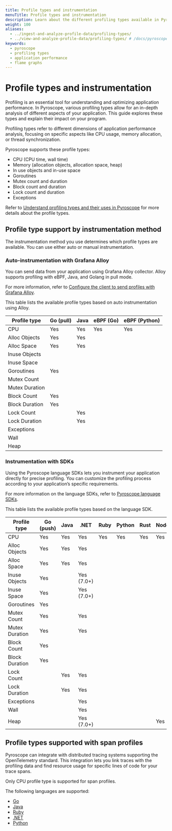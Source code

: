 ```yaml
---
title: Profile types and instrumentation
menuTitle: Profile types and instrumentation
description: Learn about the different profiling types available in Pyroscope and
weight: 100
aliases:
  - ../ingest-and-analyze-profile-data/profiling-types/
  - ../view-and-analyze-profile-data/profiling-types/ # /docs/pyroscope/latest/view-and-analyze-profile-data/profiling-types/
keywords:
  - pyroscope
  - profiling types
  - application performance
  - flame graphs
---
```


# Profile types and instrumentation

Profiling is an essential tool for understanding and optimizing application performance. In Pyroscope, various profiling types allow for an in-depth analysis of different aspects of your application. This guide explores these types and explain their impact on your program.

Profiling types refer to different dimensions of application performance analysis, focusing on specific aspects like CPU usage, memory allocation, or thread synchronization.

Pyroscope supports these profile types:

* CPU (CPU time, wall time)
* Memory (allocation objects, allocation space, heap)
* In use objects and in-use space
* Goroutines
* Mutex count and duration
* Block count and duration
* Lock count and duration
* Exceptions

Refer to [Understand profiling types and their uses in Pyroscope](https://grafana.com/docs/pyroscope/<PYROSCOPE_VERSION>/introduction/profiling-types/) for more details about the profile types.

## Profile type support by instrumentation method

The instrumentation method you use determines which profile types are available. You can use either auto or manual instrumentation.

### Auto-instrumentation with Grafana Alloy

You can send data from your application using Grafana Alloy collector. Alloy supports profiling with eBPF, Java, and Golang in pull mode.

For more information, refer to [Configure the client to send profiles with Grafana Alloy](https://grafana.com/docs/pyroscope/<PYROSCOPE_VERSION>/configure-client/grafana-alloy/).

This table lists the available profile types based on auto instrumentation using Alloy.

| Profile type   | Go (pull) | Java | eBPF (Go) | eBPF (Python) |
| -------------- | --------- | ---- | --------- | ------------- |
| CPU            | Yes       | Yes  | Yes       | Yes           |
| Alloc Objects  | Yes       | Yes  |           |               |
| Alloc Space    | Yes       | Yes  |           |               |
| Inuse Objects  |           |      |           |               |
| Inuse Space    |           |      |           |               |
| Goroutines     | Yes       |      |           |               |
| Mutex Count    |           |      |           |               |
| Mutex Duration |           |      |           |               |
| Block Count    | Yes       |      |           |               |
| Block Duration | Yes       |      |           |               |
| Lock Count     |           | Yes  |           |               |
| Lock Duration  |           | Yes  |           |               |
| Exceptions     |           |      |           |               |
| Wall           |           |      |           |               |
| Heap           |           |      |           |               |

### Instrumentation with SDKs

Using the Pyroscope language SDKs lets you instrument your application directly for precise profiling. You can customize the profiling process according to your application’s specific requirements.

For more information on the language SDKs, refer to [Pyroscope language SDKs](https://grafana.com/docs/pyroscope/<PYROSCOPE_VERSION>/configure-client/language-sdks/).

This table lists the available profile types based on the language SDK.

| Profile type   | Go (push) | Java | .NET       | Ruby | Python | Rust | Node.js |
| -------------- | --------- | ---- | ---------- | ---- | ------ | ---- | ------- |
| CPU            | Yes       | Yes  | Yes        | Yes  | Yes    | Yes  | Yes     |
| Alloc Objects  | Yes       | Yes  | Yes        |      |        |      |         |
| Alloc Space    | Yes       | Yes  | Yes        |      |        |      |         |
| Inuse Objects  | Yes       |      | Yes (7.0+) |      |        |      |         |
| Inuse Space    | Yes       |      | Yes (7.0+) |      |        |      |         |
| Goroutines     | Yes       |      |            |      |        |      |         |
| Mutex Count    | Yes       |      | Yes        |      |        |      |         |
| Mutex Duration | Yes       |      | Yes        |      |        |      |         |
| Block Count    | Yes       |      |            |      |        |      |         |
| Block Duration | Yes       |      |            |      |        |      |         |
| Lock Count     |           | Yes  | Yes        |      |        |      |         |
| Lock Duration  |           | Yes  | Yes        |      |        |      |         |
| Exceptions     |           |      | Yes        |      |        |      |         |
| Wall           |           |      | Yes        |      |        |      |         |
| Heap           |           |      | Yes (7.0+) |      |        |      | Yes     |

## Profile types supported with span profiles

Pyroscope can integrate with distributed tracing systems supporting the OpenTelemetry standard. This integration lets you link traces with the profiling data and find resource usage for specific lines of code for your trace spans.


Only CPU profile type is supported for span profiles.

The following languages are supported:

- [Go](https://grafana.com/docs/pyroscope/<PYROSCOPE_VERSION>/configure-client/trace-span-profiles/go-span-profiles/)
- [Java](https://grafana.com/docs/pyroscope/<PYROSCOPE_VERSION>/configure-client/trace-span-profiles/java-span-profiles/)
- [Ruby](https://grafana.com/docs/pyroscope/<PYROSCOPE_VERSION>/configure-client/trace-span-profiles/ruby-span-profiles/)
- [.NET](https://grafana.com/docs/pyroscope/<PYROSCOPE_VERSION>/configure-client/trace-span-profiles/dotnet-span-profiles/)
- [Python](https://grafana.com/docs/pyroscope/<PYROSCOPE_VERSION>/configure-client/trace-span-profiles/python-span-profiles/)
